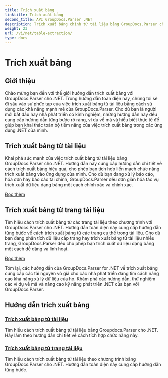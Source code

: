 ```yaml
---
title: Trích xuất bảng
linktitle: Trích xuất bảng
second_title: API GroupDocs.Parser .NET
description: Trích xuất bảng chính từ tài liệu bằng GroupDocs.Parser cho .NET. Tìm hiểu cách trích xuất bảng theo chương trình để xử lý dữ liệu hiệu quả.
weight: 23
url: /vi/net/table-extraction/
type: docs
---
```

# Trích xuất bảng

## Giới thiệu

Chào mừng bạn đến với thế giới hướng dẫn trích xuất bảng với GroupDocs.Parser cho .NET. Trong hướng dẫn toàn diện này, chúng tôi sẽ đi sâu vào sự phức tạp của việc trích xuất bảng từ tài liệu bằng cách sử dụng các khả năng mạnh mẽ của GroupDocs.Parser. Cho dù bạn là người mới bắt đầu hay nhà phát triển có kinh nghiệm, những hướng dẫn này đều cung cấp hướng dẫn từng bước rõ ràng, ví dụ về mã và hiểu biết thực tế để giúp bạn khai thác toàn bộ tiềm năng của việc trích xuất bảng trong các ứng dụng .NET của mình.

## Trích xuất bảng từ tài liệu
Khai phá sức mạnh của việc trích xuất bảng từ tài liệu bằng GroupDocs.Parser cho .NET. Hướng dẫn này cung cấp hướng dẫn chi tiết về cách trích xuất bảng hiệu quả, cho phép bạn tích hợp liền mạch chức năng trích xuất bảng vào ứng dụng của mình. Cho dù bạn đang xử lý báo cáo, hóa đơn hay báo cáo tài chính, GroupDocs.Parser đều đơn giản hóa tác vụ trích xuất dữ liệu dạng bảng một cách chính xác và chính xác.

[Đọc thêm](./extract-tables-from-document/)

## Trích xuất bảng từ trang tài liệu
Tìm hiểu cách trích xuất bảng từ các trang tài liệu theo chương trình với GroupDocs.Parser cho .NET. Hướng dẫn toàn diện này cung cấp hướng dẫn từng bước về cách trích xuất bảng từ các trang cụ thể trong tài liệu. Cho dù bạn đang phân tích dữ liệu cấp trang hay trích xuất bảng từ tài liệu nhiều trang, GroupDocs.Parser đều cho phép bạn trích xuất dữ liệu dạng bảng một cách dễ dàng và linh hoạt.

[Đọc thêm](./extract-tables-from-document-page/)

Tóm lại, các hướng dẫn của GroupDocs.Parser for .NET về trích xuất bảng cung cấp các tài nguyên vô giá cho các nhà phát triển đang tìm cách nâng cao khả năng xử lý dữ liệu của họ. Khám phá các hướng dẫn, thử nghiệm các ví dụ về mã và nâng cao kỹ năng phát triển .NET của bạn với GroupDocs.Parser.
## Hướng dẫn trích xuất bảng
### [Trích xuất bảng từ tài liệu](./extract-tables-from-document/)
Tìm hiểu cách trích xuất bảng từ tài liệu bằng Groupdocs.Parser cho .NET. Hãy làm theo hướng dẫn chi tiết về cách tích hợp chức năng này.
### [Trích xuất bảng từ trang tài liệu](./extract-tables-from-document-page/)
Tìm hiểu cách trích xuất bảng từ tài liệu theo chương trình bằng GroupDocs.Parser cho .NET. Hướng dẫn toàn diện này cung cấp hướng dẫn từng bước.